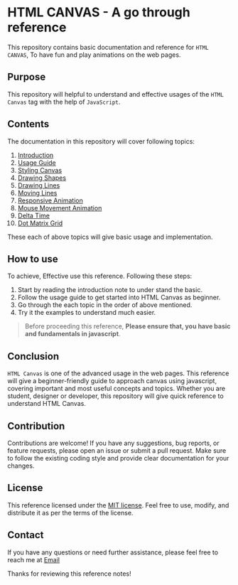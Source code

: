 # HTML CANVAS - A go through reference

This repository contains basic documentation and reference for `HTML CANVAS`, To have fun and play animations on the web pages.

## Purpose

This repository will helpful to understand and effective usages of the `HTML Canvas` tag with the help of `JavaScript`. 

## Contents

The documentation in this repository will cover following topics:

1. [Introduction](docs/introduction.md)
2. [Usage Guide](docs/usage-guide.md)
3. [Styling Canvas](docs/styling-canvas.md)
4. [Drawing Shapes](docs/drawing-shapes.md)
5. [Drawing Lines](docs/drawing-lines.md)
6. [Moving Lines](docs/moving-lines.md)
7. [Responsive Animation](docs/responsive-animation.md)
8. [Mouse Movement Animation](docs/mouse-movement-animation.md)
9. [Delta Time](docs/delta-time.md)
9. [Dot Matrix Grid](docs/dot-matrix-grid.md)

These each of above topics will give basic usage and implementation.

## How to use

To achieve, Effective use this reference. Following these steps:

1. Start by reading the introduction note to under stand the basic.
2. Follow the usage guide to get started into HTML Canvas as beginner.
3. Go through the each topic in the order of above mentioned. 
4. Try it the examples to understand much easier.

> Before proceeding this reference, **Please ensure that, you have basic and fundamentals in javascript**.

## Conclusion

`HTML Canvas` is one of the advanced usage in the web pages. This reference will give a beginner-friendly guide to approach canvas using javascript, covering important and most useful concepts and topics. Whether you are student, designer or developer, this repository will give quick reference to understand HTML Canvas.

## Contribution

Contributions are welcome! If you have any suggestions, bug reports, or feature requests, please open an issue or submit a pull request. Make sure to follow the existing coding style and provide clear documentation for your changes.

## License

This reference licensed under the [MIT license](LICENSE). Feel free to use, modify, and distribute it as per the terms of the license.

## Contact

If you have any questions or need further assistance, please feel free to reach me at [Email](mailto:resulttext)

Thanks for reviewing this reference notes!